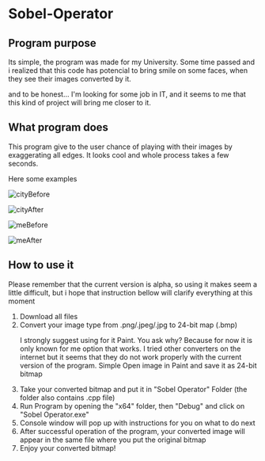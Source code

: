 # Sobel-Operator

<h2> Program purpose </h2>
Its simple, the program was made for my University. Some time passed and i realized that this code has potencial to bring smile on some faces, when they see their images converted by it. 

and to be honest...
I'm looking for some job in IT, and it seems to me that this kind of project will bring me closer to it.

<h2> What program does </h2>
This program give to the user chance of playing with their images by exaggerating all edges. It looks cool and whole process takes a few seconds. 

Here some examples 

![cityBefore](https://user-images.githubusercontent.com/83663917/183085896-d337804f-5c2b-4aae-b1b6-28132d92aa3d.jpg)

![cityAfter](https://user-images.githubusercontent.com/83663917/183085971-b535bbdb-e6f2-4bd6-b749-131ffb5da09a.jpg)

![meBefore](https://user-images.githubusercontent.com/83663917/183086032-c001c59f-d692-4514-8527-09b6b35b9826.jpg)

![meAfter](https://user-images.githubusercontent.com/83663917/183086050-96e13aa7-8af8-430c-8bbe-1c9e3845a860.jpg)

<h2>How to use it</h2>
<div>
Please remember that the current version is alpha, so using it makes seem a little difficult, but i hope that instruction bellow will clarify everything at this moment   
</div>
<div>
<ol>
  <li>Download all files</li>
  <li>Convert your image type from .png/.jpeg/.jpg to 24-bit map (.bmp)<p>I strongly suggest using for it Paint. You ask why? Because for now it is only known     for me option that works. I tried other converters on the internet but it seems that they do not work properly with the current version of the program. Simple Open     image in Paint and save it as 24-bit bitmap</p></li>
  <li>Take your converted bitmap and put it in "Sobel Operator" Folder (the folder also contains .cpp file)</li>
  <li>Run Program by opening the "x64" folder, then "Debug" and click on "Sobel Operator.exe"</li>
  <li>Console window will pop up with instructions for you on what to do next</li>
  <li>After successful operation of the program, your converted image will appear in the same file where you put the original bitmap</li>
  <li>Enjoy your converted bitmap!</li>
</ol>
</div>
